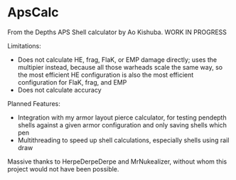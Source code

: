 # ApsCalc
From the Depths APS Shell calculator by Ao Kishuba.  WORK IN PROGRESS

Limitations:
  - Does not calculate HE, frag, FlaK, or EMP damage directly; uses the multipier instead, because all those warheads scale the same way, so the most efficient HE configuration is also the most efficient configuration for FlaK, frag, and EMP
  - Does not calculate accuracy

Planned Features:
  - Integration with my armor layout pierce calculator, for testing pendepth shells against a given armor configuration and only saving shells which pen
  - Multithreading to speed up shell calculations, especially shells using rail draw


Massive thanks to HerpeDerpeDerpe and MrNukealizer, without whom this project would not have been possible.

